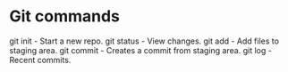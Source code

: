 # Git commands

git init - Start a new repo.
git status - View changes.
git add - Add files to staging area.
git commit - Creates a commit from staging area.
git log - Recent commits.